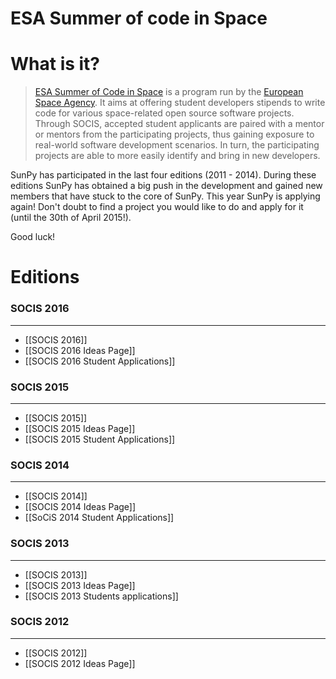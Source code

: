 # ESA Summer of code in Space
# What is it?
> [ESA Summer of Code in Space](http://sophia.estec.esa.int/socis/) is a program run by the [European Space Agency](http://www.esa.int). It aims at offering student developers stipends to write code for various space-related open source software projects. Through SOCIS, accepted student applicants are paired with a mentor or mentors from the participating projects, thus gaining exposure to real-world software development scenarios. In turn, the participating projects are able to more easily identify and bring in new developers.

SunPy has participated in the last four editions (2011 - 2014).  During these editions SunPy has obtained a big push in the development and gained new members that have stuck to the core of SunPy.  This year SunPy is applying again! Don't doubt to find a project you would like to do and apply for it (until the 30th of April 2015!).

Good luck!

# Editions
### SOCIS 2016
***
* [[SOCIS 2016]]
* [[SOCIS 2016 Ideas Page]]
* [[SOCIS 2016 Student Applications]]

### SOCIS 2015
***
* [[SOCIS 2015]]
* [[SOCIS 2015 Ideas Page]]
* [[SOCIS 2015 Student Applications]]

### SOCIS 2014
***
* [[SOCIS 2014]]
* [[SOCIS 2014 Ideas Page]]
* [[SoCiS 2014 Student Applications]]

### SOCIS 2013
***
* [[SOCIS 2013]]
* [[SOCIS 2013 Ideas Page]]
* [[SOCIS 2013 Students applications]]

### SOCIS 2012
***
* [[SOCIS 2012]]
* [[SOCIS 2012 Ideas Page]]
